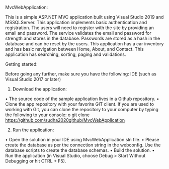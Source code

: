 MvcWebApplication:

This is a simple ASP.NET MVC application built using Visual Studio 2019 and MSSQLServer. This application implements basic authentication and registration. The users will need to register with the site by providing an email and password. The service validates the email and password for strength and stores in the database. Passwords are stored as a hash in the database and can be reset by the users. This application has a car inventory and has basic navigation between Home, About, and Contact.  This application has searching, sorting, paging and validations.


Getting started:

Before going any further, make sure you have the following:
IDE (such as Visual Studio 2017 or later)


1. Download the application:

•	The source code of the sample application lives in a Github repository.
•	Clone the app repository with your favorite GIT client. If you are used to working with Git, you can clone the repository to your computer by typing the following to your console:
o	git clone https://github.com/sudha2020github/MvcWebApplication


2. Run the application:

•	Open the solution in your IDE using MvcWebApplication.sln file.
•	Please create the database as per the connection string in the webconfig. Use the database scripts to create the database schemas.
•	Build the solution.
•	Run the application (in Visual Studio, choose Debug > Start Without Debugging or hit CTRL + F5).  



